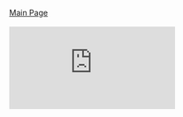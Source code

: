 [Main Page](../Title.md)<br><br>
![alt text](https://raw.githubusercontent.com/314-grp-301/314-grp-301.github.io/main/docs/assets/images/BlockDiagram-1.pdf)
